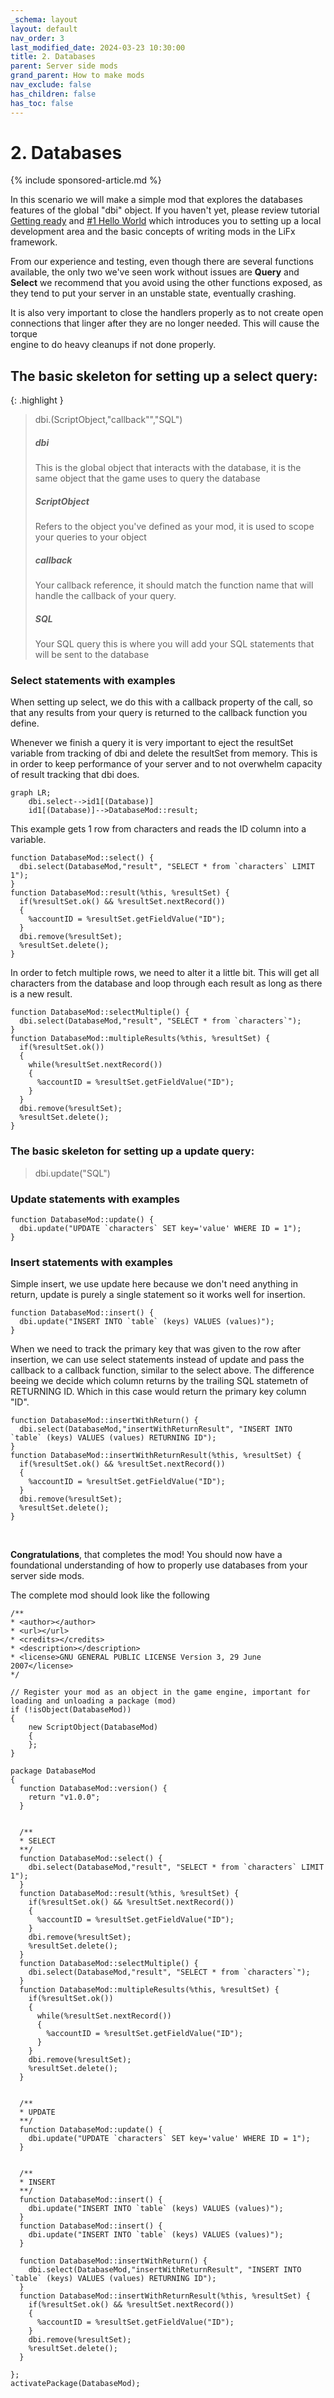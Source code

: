 ```yaml
---
_schema: layout
layout: default
nav_order: 3
last_modified_date: 2024-03-23 10:30:00
title: 2. Databases
parent: Server side mods
grand_parent: How to make mods
nav_exclude: false
has_children: false
has_toc: false
---
```

# 2\. Databases

{% include sponsored-article.md %}

In this scenario we will make a simple mod that explores the databases features of the global "dbi" object. If you haven't yet, please review tutorial [Getting ready](/howtomakemods/server/getting-ready.html "Tutorial getting ready") and [\#1 Hello World](/howtomakemods/server/helloworld.html "Tutorial #1 Hello World") which introduces you to setting up a local development area and the basic concepts of writing mods in the LiFx framework.

From our experience and testing, even though there are several functions available, the only two we've seen work without issues are **Query** and **Select** we recommend that you avoid using the other functions exposed, as they tend to put your server in an unstable state, eventually crashing.

It is also very important to close the handlers properly as to not create open connections that linger after they are no longer needed. This will cause the torque <br>engine to do heavy cleanups if not done properly.

## The basic skeleton for setting up a select query:

{: .highlight }
> <span class="text-red-300">dbi</span>.(<span class="text-purple-000">ScriptObject</span>,"<span class="text-blue-000">callback</span>"","<span class="text-green-000">SQL</span>")
>
> ##### <span class="text-red-300">dbi</span>
>
> This is the global object that interacts with the database, it is the same object that the game uses to query the database
>
> ##### <span class="text-purple-000">ScriptObject</span>
>
> Refers to the object you've defined as your mod, it is used to scope your queries to your object
>
> ##### <span class="text-blue-000">callback</span>
>
> Your callback reference, it should match the function name that will handle the callback of your query.
>
> ##### <span class="text-green-000">SQL</span>
>
> Your SQL query this is where you will add your SQL statements that will be sent to the database






### Select statements with examples 

When setting up select, we do this with a <span class="text-blue-000">callback</span> property of the call, so that any results from your <span class="text-green-000">query</span> is returned to the <span class="text-blue-000">callback</span> function you define.

Whenever we finish a query it is very important to eject the resultSet variable from tracking of dbi and delete the resultSet from memory.
This is in order to keep performance of your server and to not overwhelm capacity of result tracking that dbi does.

```mermaid
graph LR;
    dbi.select-->id1[(Database)]
    id1[(Database)]-->DatabaseMod::result;
```

This example gets 1 row from characters and reads the ID column into a variable.

```
function DatabaseMod::select() {
  dbi.select(DatabaseMod,"result", "SELECT * from `characters` LIMIT 1");
}
function DatabaseMod::result(%this, %resultSet) {
  if(%resultSet.ok() && %resultSet.nextRecord())
  {
    %accountID = %resultSet.getFieldValue("ID");
  }
  dbi.remove(%resultSet);
  %resultSet.delete();
}

```
In order to fetch multiple rows, we need to alter it a little bit.
This will get all characters from the database and loop through each result as long as there is a new result.

```
function DatabaseMod::selectMultiple() {
  dbi.select(DatabaseMod,"result", "SELECT * from `characters`");
}
function DatabaseMod::multipleResults(%this, %resultSet) {
  if(%resultSet.ok())
  {
    while(%resultSet.nextRecord())
    {
      %accountID = %resultSet.getFieldValue("ID");
    }
  }
  dbi.remove(%resultSet);
  %resultSet.delete();
}

```
### The basic skeleton for setting up a update  query:

> <span class="text-red-300">dbi</span>.update("<span class="text-green-000">SQL</span>")

### Update statements with examples 


```
function DatabaseMod::update() {
  dbi.update("UPDATE `characters` SET key='value' WHERE ID = 1");
}

```

### Insert statements with examples 

Simple insert, we use update here because we don't need anything in return, update is purely a single statement so it works well for insertion.
```
function DatabaseMod::insert() {
  dbi.update("INSERT INTO `table` (keys) VALUES (values)");
}

```

When we need to track the primary key that was given to the row after insertion, we can use select statements instead of update and pass the callback to a callback function, similar to the select above. 
The difference beeing we decide which column returns by the trailing SQL statemetn of RETURNING ID. Which in this case would return the primary key column "ID".

```
function DatabaseMod::insertWithReturn() {
  dbi.select(DatabaseMod,"insertWithReturnResult", "INSERT INTO `table` (keys) VALUES (values) RETURNING ID");
}
function DatabaseMod::insertWithReturnResult(%this, %resultSet) {
  if(%resultSet.ok() && %resultSet.nextRecord())
  {
    %accountID = %resultSet.getFieldValue("ID");
  }
  dbi.remove(%resultSet);
  %resultSet.delete();
}

```

&nbsp;

**Congratulations**, that completes the mod! You should now have a foundational understanding of how to properly use databases from your server side mods.

The complete mod should look like the following

```
/**
* <author></author>
* <url></url>
* <credits></credits>
* <description></description>
* <license>GNU GENERAL PUBLIC LICENSE Version 3, 29 June 2007</license>
*/

// Register your mod as an object in the game engine, important for loading and unloading a package (mod)
if (!isObject(DatabaseMod))
{
    new ScriptObject(DatabaseMod)
    {
    };
}

package DatabaseMod
{
  function DatabaseMod::version() {
    return "v1.0.0";
  }
  
  
  /**
  * SELECT 
  **/
  function DatabaseMod::select() {
    dbi.select(DatabaseMod,"result", "SELECT * from `characters` LIMIT 1");
  }
  function DatabaseMod::result(%this, %resultSet) {
    if(%resultSet.ok() && %resultSet.nextRecord())
    {
      %accountID = %resultSet.getFieldValue("ID");
    }
    dbi.remove(%resultSet);
    %resultSet.delete();
  }
  function DatabaseMod::selectMultiple() {
    dbi.select(DatabaseMod,"result", "SELECT * from `characters`");
  }
  function DatabaseMod::multipleResults(%this, %resultSet) {
    if(%resultSet.ok())
    {
      while(%resultSet.nextRecord())
      {
        %accountID = %resultSet.getFieldValue("ID");
      }
    }
    dbi.remove(%resultSet);
    %resultSet.delete();
  }
  
  
  /** 
  * UPDATE
  **/
  function DatabaseMod::update() {
    dbi.update("UPDATE `characters` SET key='value' WHERE ID = 1");
  }
  
  
  /** 
  * INSERT
  **/
  function DatabaseMod::insert() {
    dbi.update("INSERT INTO `table` (keys) VALUES (values)");
  }
  function DatabaseMod::insert() {
    dbi.update("INSERT INTO `table` (keys) VALUES (values)");
  }
  
  function DatabaseMod::insertWithReturn() {
    dbi.select(DatabaseMod,"insertWithReturnResult", "INSERT INTO `table` (keys) VALUES (values) RETURNING ID");
  }
  function DatabaseMod::insertWithReturnResult(%this, %resultSet) {
    if(%resultSet.ok() && %resultSet.nextRecord())
    {
      %accountID = %resultSet.getFieldValue("ID");
    }
    dbi.remove(%resultSet);
    %resultSet.delete();
  }

};
activatePackage(DatabaseMod);
```